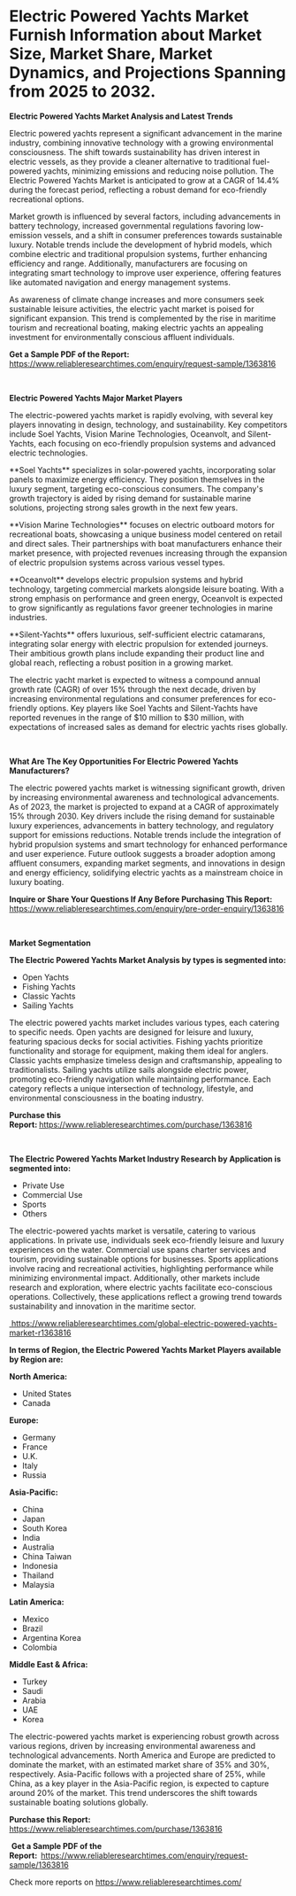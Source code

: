 <p><h1>Electric Powered Yachts Market Furnish Information about Market Size, Market Share, Market Dynamics, and Projections Spanning from 2025 to 2032.</h1></p><p><strong>Electric Powered Yachts Market Analysis and Latest Trends</strong></p>
<p><p>Electric powered yachts represent a significant advancement in the marine industry, combining innovative technology with a growing environmental consciousness. The shift towards sustainability has driven interest in electric vessels, as they provide a cleaner alternative to traditional fuel-powered yachts, minimizing emissions and reducing noise pollution. The Electric Powered Yachts Market is anticipated to grow at a CAGR of 14.4% during the forecast period, reflecting a robust demand for eco-friendly recreational options.</p><p>Market growth is influenced by several factors, including advancements in battery technology, increased governmental regulations favoring low-emission vessels, and a shift in consumer preferences towards sustainable luxury. Notable trends include the development of hybrid models, which combine electric and traditional propulsion systems, further enhancing efficiency and range. Additionally, manufacturers are focusing on integrating smart technology to improve user experience, offering features like automated navigation and energy management systems.</p><p>As awareness of climate change increases and more consumers seek sustainable leisure activities, the electric yacht market is poised for significant expansion. This trend is complemented by the rise in maritime tourism and recreational boating, making electric yachts an appealing investment for environmentally conscious affluent individuals.</p></p>
<p><strong>Get a Sample PDF of the Report:&nbsp;</strong> <a href="https://www.reliableresearchtimes.com/enquiry/request-sample/1363816?utm_campaign=2453&utm_medium=2&utm_source=Github&utm_content=ia&utm_term=19022025&utm_id=electric-powered-yachts">https://www.reliableresearchtimes.com/enquiry/request-sample/1363816</a></p>
<p>&nbsp;</p>
<p><strong>Electric Powered Yachts Major Market Players</strong></p>
<p><p>The electric-powered yachts market is rapidly evolving, with several key players innovating in design, technology, and sustainability. Key competitors include Soel Yachts, Vision Marine Technologies, Oceanvolt, and Silent-Yachts, each focusing on eco-friendly propulsion systems and advanced electric technologies.</p><p>**Soel Yachts** specializes in solar-powered yachts, incorporating solar panels to maximize energy efficiency. They position themselves in the luxury segment, targeting eco-conscious consumers. The company's growth trajectory is aided by rising demand for sustainable marine solutions, projecting strong sales growth in the next few years.</p><p>**Vision Marine Technologies** focuses on electric outboard motors for recreational boats, showcasing a unique business model centered on retail and direct sales. Their partnerships with boat manufacturers enhance their market presence, with projected revenues increasing through the expansion of electric propulsion systems across various vessel types.</p><p>**Oceanvolt** develops electric propulsion systems and hybrid technology, targeting commercial markets alongside leisure boating. With a strong emphasis on performance and green energy, Oceanvolt is expected to grow significantly as regulations favor greener technologies in marine industries.</p><p>**Silent-Yachts** offers luxurious, self-sufficient electric catamarans, integrating solar energy with electric propulsion for extended journeys. Their ambitious growth plans include expanding their product line and global reach, reflecting a robust position in a growing market.</p><p>The electric yacht market is expected to witness a compound annual growth rate (CAGR) of over 15% through the next decade, driven by increasing environmental regulations and consumer preferences for eco-friendly options. Key players like Soel Yachts and Silent-Yachts have reported revenues in the range of $10 million to $30 million, with expectations of increased sales as demand for electric yachts rises globally.</p></p>
<p>&nbsp;</p>
<p><strong>What Are The Key Opportunities For Electric Powered Yachts Manufacturers?</strong></p>
<p><p>The electric powered yachts market is witnessing significant growth, driven by increasing environmental awareness and technological advancements. As of 2023, the market is projected to expand at a CAGR of approximately 15% through 2030. Key drivers include the rising demand for sustainable luxury experiences, advancements in battery technology, and regulatory support for emissions reductions. Notable trends include the integration of hybrid propulsion systems and smart technology for enhanced performance and user experience. Future outlook suggests a broader adoption among affluent consumers, expanding market segments, and innovations in design and energy efficiency, solidifying electric yachts as a mainstream choice in luxury boating.</p></p>
<p><strong>Inquire or Share Your Questions If Any Before Purchasing This Report:</strong> <a href="https://www.reliableresearchtimes.com/enquiry/pre-order-enquiry/1363816?utm_campaign=2453&utm_medium=2&utm_source=Github&utm_content=ia&utm_term=19022025&utm_id=electric-powered-yachts">https://www.reliableresearchtimes.com/enquiry/pre-order-enquiry/1363816</a></p>
<p>&nbsp;</p>
<p><strong>Market Segmentation</strong></p>
<p><strong>The Electric Powered Yachts Market Analysis by types is segmented into:</strong></p>
<p><ul><li>Open Yachts</li><li>Fishing Yachts</li><li>Classic Yachts</li><li>Sailing Yachts</li></ul></p>
<p><p>The electric powered yachts market includes various types, each catering to specific needs. Open yachts are designed for leisure and luxury, featuring spacious decks for social activities. Fishing yachts prioritize functionality and storage for equipment, making them ideal for anglers. Classic yachts emphasize timeless design and craftsmanship, appealing to traditionalists. Sailing yachts utilize sails alongside electric power, promoting eco-friendly navigation while maintaining performance. Each category reflects a unique intersection of technology, lifestyle, and environmental consciousness in the boating industry.</p></p>
<p><strong>Purchase this Report:&nbsp;</strong><a href="https://www.reliableresearchtimes.com/purchase/1363816?utm_campaign=2453&utm_medium=2&utm_source=Github&utm_content=ia&utm_term=19022025&utm_id=electric-powered-yachts">https://www.reliableresearchtimes.com/purchase/1363816</a></p>
<p>&nbsp;</p>
<p><strong>The Electric Powered Yachts Market Industry Research by Application is segmented into:</strong></p>
<p><ul><li>Private Use</li><li>Commercial Use</li><li>Sports</li><li>Others</li></ul></p>
<p><p>The electric-powered yachts market is versatile, catering to various applications. In private use, individuals seek eco-friendly leisure and luxury experiences on the water. Commercial use spans charter services and tourism, providing sustainable options for businesses. Sports applications involve racing and recreational activities, highlighting performance while minimizing environmental impact. Additionally, other markets include research and exploration, where electric yachts facilitate eco-conscious operations. Collectively, these applications reflect a growing trend towards sustainability and innovation in the maritime sector.</p></p>
<p><a href="https://www.reliableresearchtimes.com/global-electric-powered-yachts-market-r1363816?utm_campaign=2453&utm_medium=2&utm_source=Github&utm_content=ia&utm_term=19022025&utm_id=electric-powered-yachts">&nbsp;https://www.reliableresearchtimes.com/global-electric-powered-yachts-market-r1363816</a></p>
<p><strong>In terms of Region, the Electric Powered Yachts Market Players available by Region are:</strong></p>
<p>
    <p> <strong> North America: </strong>
        <ul>
            <li>United States</li>
            <li>Canada</li>
        </ul>
        </p> 
    <p> <strong> Europe: </strong>
        <ul>
            <li>Germany</li>
            <li>France</li>
            <li>U.K.</li>
            <li>Italy</li>
            <li>Russia</li>
        </ul>
        </p> 
    <p> <strong> Asia-Pacific: </strong>
        <ul>
            <li>China</li>
            <li>Japan</li>
            <li>South Korea</li>
            <li>India</li>
            <li>Australia</li>
            <li>China Taiwan</li>
            <li>Indonesia</li>
            <li>Thailand</li>
            <li>Malaysia</li>
        </ul>
        </p> 
    <p> <strong> Latin America: </strong>
        <ul>
            <li>Mexico</li>
            <li>Brazil</li>
            <li>Argentina Korea</li>
            <li>Colombia</li>
        </ul>
        </p> 
    <p> <strong> Middle East & Africa: </strong>
        <ul>
            <li>Turkey</li>
            <li>Saudi</li>
            <li>Arabia</li>
            <li>UAE</li>
            <li>Korea</li>
        </ul>
    </p>
    </p>
<p><p>The electric-powered yachts market is experiencing robust growth across various regions, driven by increasing environmental awareness and technological advancements. North America and Europe are predicted to dominate the market, with an estimated market share of 35% and 30%, respectively. Asia-Pacific follows with a projected share of 25%, while China, as a key player in the Asia-Pacific region, is expected to capture around 20% of the market. This trend underscores the shift towards sustainable boating solutions globally.</p></p>
<p><strong>Purchase this Report: </strong><a href="https://www.reliableresearchtimes.com/purchase/1363816?utm_campaign=2453&utm_medium=2&utm_source=Github&utm_content=ia&utm_term=19022025&utm_id=electric-powered-yachts">https://www.reliableresearchtimes.com/purchase/1363816</a></p>
<p>&nbsp;<strong>Get a Sample PDF of the Report:&nbsp;&nbsp;</strong><a href="https://www.reliableresearchtimes.com/enquiry/request-sample/1363816?utm_campaign=2453&utm_medium=2&utm_source=Github&utm_content=ia&utm_term=19022025&utm_id=electric-powered-yachts">https://www.reliableresearchtimes.com/enquiry/request-sample/1363816</a></p>
<p><strong></strong></p>
<p>Check more reports on <a href="https://www.reliableresearchtimes.com/?utm_campaign=2453&utm_medium=2&utm_source=Github&utm_content=ia&utm_term=19022025&utm_id=electric-powered-yachts">https://www.reliableresearchtimes.com/</a></p>